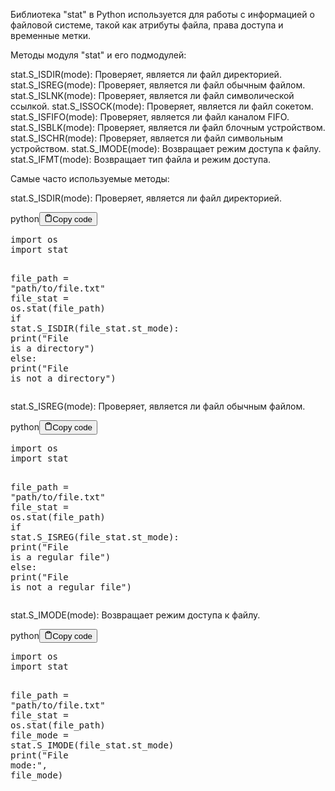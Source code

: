 <p>Библиотека "stat" в Python используется для работы с информацией о файловой системе,
такой как атрибуты файла, права доступа и временные метки.</p>
<p>Методы модуля "stat" и его подмодулей:</p>
<p>stat.S_ISDIR(mode): Проверяет, является ли файл директорией.
stat.S_ISREG(mode): Проверяет, является ли файл обычным файлом.
stat.S_ISLNK(mode): Проверяет, является ли файл символической ссылкой.
stat.S_ISSOCK(mode): Проверяет, является ли файл сокетом.
stat.S_ISFIFO(mode): Проверяет, является ли файл каналом FIFO.
stat.S_ISBLK(mode): Проверяет, является ли файл блочным устройством.
stat.S_ISCHR(mode): Проверяет, является ли файл символьным устройством.
stat.S_IMODE(mode): Возвращает режим доступа к файлу.
stat.S_IFMT(mode): Возвращает тип файла и режим доступа.</p>
<p>Самые часто используемые методы:</p>
<p>stat.S_ISDIR(mode): Проверяет, является ли файл директорией.</p>
<div class="code-element"><div class="lang-line"><text>python</text><button class="copy-button"id="code0808dc74a9a4cd274396c019eeab9833b"onclick="copyCode(code0808dc74a9a4cd274396c019eeab9833, code0808dc74a9a4cd274396c019eeab9833b)"><svg stroke="currentColor"fill="none"stroke-width="2"viewBox="0 0 24 24"stroke-linecap="round"stroke-linejoin="round"class="h-4 w-4"height="1em"width="1em"xmlns="http://www.w3.org/2000/svg"><path d="M16 4h2a2 2 0 0 1 2 2v14a2 2 0 0 1-2 2H6a2 2 0 0 1-2-2V6a2 2 0 0 1 2-2h2"></path><rect x="8" y="2" width="8" height="4" rx="1" ry="1"></rect></svg><text>Copy code</text></button></div><div class="code" id="code0808dc74a9a4cd274396c019eeab9833"><div class="highlight"><pre><span></span><span class="kn">import</span> <span class="nn">os</span>
<span class="kn">import</span> <span class="nn">stat</span>

<span class="n">file_path</span> <span class="o">=</span> <span class="s2">&quot;path/to/file.txt&quot;</span>
<span class="n">file_stat</span> <span class="o">=</span> <span class="n">os</span><span class="o">.</span><span class="n">stat</span><span class="p">(</span><span class="n">file_path</span><span class="p">)</span>
<span class="k">if</span> <span class="n">stat</span><span class="o">.</span><span class="n">S_ISDIR</span><span class="p">(</span><span class="n">file_stat</span><span class="o">.</span><span class="n">st_mode</span><span class="p">):</span>
    <span class="nb">print</span><span class="p">(</span><span class="s2">&quot;File is a directory&quot;</span><span class="p">)</span>
<span class="k">else</span><span class="p">:</span>
    <span class="nb">print</span><span class="p">(</span><span class="s2">&quot;File is not a directory&quot;</span><span class="p">)</span>
</pre></div></div></div>

<p>stat.S_ISREG(mode): Проверяет, является ли файл обычным файлом.</p>
<div class="code-element"><div class="lang-line"><text>python</text><button class="copy-button"id="code07c2df88c6af073be74d189e763d2b48b"onclick="copyCode(code07c2df88c6af073be74d189e763d2b48, code07c2df88c6af073be74d189e763d2b48b)"><svg stroke="currentColor"fill="none"stroke-width="2"viewBox="0 0 24 24"stroke-linecap="round"stroke-linejoin="round"class="h-4 w-4"height="1em"width="1em"xmlns="http://www.w3.org/2000/svg"><path d="M16 4h2a2 2 0 0 1 2 2v14a2 2 0 0 1-2 2H6a2 2 0 0 1-2-2V6a2 2 0 0 1 2-2h2"></path><rect x="8" y="2" width="8" height="4" rx="1" ry="1"></rect></svg><text>Copy code</text></button></div><div class="code" id="code07c2df88c6af073be74d189e763d2b48"><div class="highlight"><pre><span></span><span class="kn">import</span> <span class="nn">os</span>
<span class="kn">import</span> <span class="nn">stat</span>

<span class="n">file_path</span> <span class="o">=</span> <span class="s2">&quot;path/to/file.txt&quot;</span>
<span class="n">file_stat</span> <span class="o">=</span> <span class="n">os</span><span class="o">.</span><span class="n">stat</span><span class="p">(</span><span class="n">file_path</span><span class="p">)</span>
<span class="k">if</span> <span class="n">stat</span><span class="o">.</span><span class="n">S_ISREG</span><span class="p">(</span><span class="n">file_stat</span><span class="o">.</span><span class="n">st_mode</span><span class="p">):</span>
    <span class="nb">print</span><span class="p">(</span><span class="s2">&quot;File is a regular file&quot;</span><span class="p">)</span>
<span class="k">else</span><span class="p">:</span>
    <span class="nb">print</span><span class="p">(</span><span class="s2">&quot;File is not a regular file&quot;</span><span class="p">)</span>
</pre></div></div></div>

<p>stat.S_IMODE(mode): Возвращает режим доступа к файлу.</p>
<div class="code-element"><div class="lang-line"><text>python</text><button class="copy-button"id="code7b90dbabeb502e6f99c1a491420e400eb"onclick="copyCode(code7b90dbabeb502e6f99c1a491420e400e, code7b90dbabeb502e6f99c1a491420e400eb)"><svg stroke="currentColor"fill="none"stroke-width="2"viewBox="0 0 24 24"stroke-linecap="round"stroke-linejoin="round"class="h-4 w-4"height="1em"width="1em"xmlns="http://www.w3.org/2000/svg"><path d="M16 4h2a2 2 0 0 1 2 2v14a2 2 0 0 1-2 2H6a2 2 0 0 1-2-2V6a2 2 0 0 1 2-2h2"></path><rect x="8" y="2" width="8" height="4" rx="1" ry="1"></rect></svg><text>Copy code</text></button></div><div class="code" id="code7b90dbabeb502e6f99c1a491420e400e"><div class="highlight"><pre><span></span><span class="kn">import</span> <span class="nn">os</span>
<span class="kn">import</span> <span class="nn">stat</span>

<span class="n">file_path</span> <span class="o">=</span> <span class="s2">&quot;path/to/file.txt&quot;</span>
<span class="n">file_stat</span> <span class="o">=</span> <span class="n">os</span><span class="o">.</span><span class="n">stat</span><span class="p">(</span><span class="n">file_path</span><span class="p">)</span>
<span class="n">file_mode</span> <span class="o">=</span> <span class="n">stat</span><span class="o">.</span><span class="n">S_IMODE</span><span class="p">(</span><span class="n">file_stat</span><span class="o">.</span><span class="n">st_mode</span><span class="p">)</span>
<span class="nb">print</span><span class="p">(</span><span class="s2">&quot;File mode:&quot;</span><span class="p">,</span> <span class="n">file_mode</span><span class="p">)</span>
</pre></div></div></div>